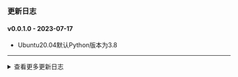 ### 更新日志


#### v0.0.1.0 - 2023-07-17
* Ubuntu20.04默认Python版本为3.8
---

<details onclose>
<summary>查看更多更新日志</summary>


#### v0.0.0.9 - 2023-07-14
* 修改App名称为ubuntu20.04
---

#### v0.0.0.8 - 2023-07-14
* 使用Python3.6进行打包
* 使用Python3.10进行打包
---

#### v0.0.0.7 - 2023-07-14
* 使用Python3.6进行打包
---


#### v0.0.0.6 - 2023-07-04
* 使用真实的地址作为软连接的地址
---

#### v0.0.0.5 - 2023-07-04
* 输出依赖相等的文件名称
---

#### v0.0.0.4 - 2023-07-04
* 拷贝依赖环境时需要判断文件是否存在
---

#### v0.0.0.3 - 2023-07-04
* 无需拷贝cuda环境
---

#### v0.0.0.2 - 2023-07-04
* 拷贝可执行文件到Output文件夹下
---

#### v0.0.0.1 - 2023-07-04
* LDDTools打包成可执行文件
---

</details>

